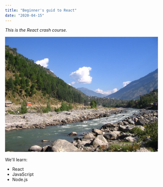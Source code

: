 ```yaml
---
title: "Beginner's guid to React"
date: "2020-04-15"
---
```


_This is the React crash course._

![Hills](./hills.jpg)


We'll learn:

* React
* JavaScript
* Node.js
